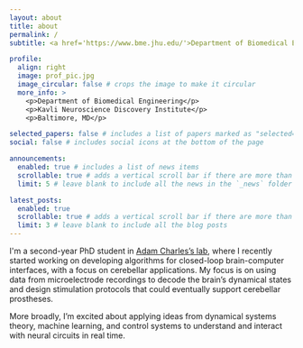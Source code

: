 ```yaml
---
layout: about
title: about
permalink: /
subtitle: <a href='https://www.bme.jhu.edu/'>Department of Biomedical Engineering</a>.

profile:
  align: right
  image: prof_pic.jpg
  image_circular: false # crops the image to make it circular
  more_info: >
    <p>Department of Biomedical Engineering</p>
    <p>Kavli Neuroscience Discovery Institute</p>
    <p>Baltimore, MD</p>

selected_papers: false # includes a list of papers marked as "selected={true}"
social: false # includes social icons at the bottom of the page

announcements:
  enabled: true # includes a list of news items
  scrollable: true # adds a vertical scroll bar if there are more than 3 news items
  limit: 5 # leave blank to include all the news in the `_news` folder

latest_posts:
  enabled: true
  scrollable: true # adds a vertical scroll bar if there are more than 3 new posts items
  limit: 3 # leave blank to include all the blog posts
---
```


I'm a second-year PhD student in [Adam Charles’s lab](https://www.bme.jhu.edu/ascharles/), where I recently started working on developing algorithms for closed-loop brain-computer interfaces, with a focus on cerebellar applications. My focus is on using data from microelectrode recordings to decode the brain’s dynamical states and design stimulation protocols that could eventually support cerebellar prostheses.

More broadly, I’m excited about applying ideas from dynamical systems theory, machine learning, and control systems to understand and interact with neural circuits in real time.